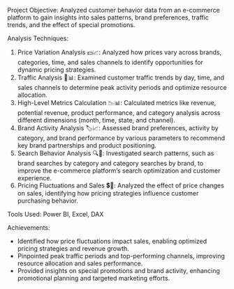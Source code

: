 Project Objective: 
Analyzed customer behavior data from an e-commerce platform to gain insights into sales patterns, brand preferences, traffic trends, and the effect of special promotions.

Analysis Techniques:
1. Price Variation Analysis 💵📈: Analyzed how prices vary across brands, categories, time, and sales channels to identify opportunities for dynamic pricing strategies.
2. Traffic Analysis 🚦📊: Examined customer traffic trends by day, time, and sales channels to determine peak activity periods and optimize resource allocation.
3. High-Level Metrics Calculation 📉📊: Calculated metrics like revenue, potential revenue, product performance, and category analysis across different dimensions (month, time, state, and channel).
4. Brand Activity Analysis 🏷️📈: Assessed brand preferences, activity by category, and brand performance by various parameters to recommend key brand partnerships and product positioning.
5. Search Behavior Analysis 🔍🔎: Investigated search patterns, such as brand searches by category and category searches by brand, to improve the e-commerce platform’s search optimization and customer experience.
6. Pricing Fluctuations and Sales 💲🔄: Analyzed the effect of price changes on sales, identifying how pricing strategies influence customer purchasing behavior.

Tools Used: Power BI, Excel, DAX

Achievements:
 - Identified how price fluctuations impact sales, enabling optimized pricing strategies and revenue growth.
 - Pinpointed peak traffic periods and top-performing channels, improving resource allocation and sales performance.
 - Provided insights on special promotions and brand activity, enhancing promotional planning and targeted marketing efforts.
